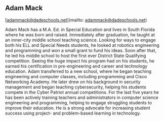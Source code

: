 ## Adam Mack

[adammack@dadeschools.net](mailto: adammack@dadeschools.net)

Adam Mack has a M.A. Ed. in Special Education and lives in South Florida where he was born and raised. Immediately after graduation, he taught at an inner-city middle school teaching science. Looking for ways to engage both his ELL and Special Needs students, he looked at robotics engineering and programming and won a small grant to fund his ideas. Soon after that, he led his middle school to host the first ever District State Qualifying competition.  Seeing the huge impact his program had on his students, he earned his certification in pre-engineering and career and technology education. Adam transferred to a new school, where he began teaching engineering and computer classes, including programming and Cisco Networking Academy. He later drew on his background in security management and began teaching cybersecurity, helping his students compete in the Cyber Patriot annual competitions.  For the last five years he has been actively training teachers and administrators in computer science engineering and programming, helping to engage struggling students to improve their education. He is a strong advocate for increasing student success using project- and problem-based learning in technology.
